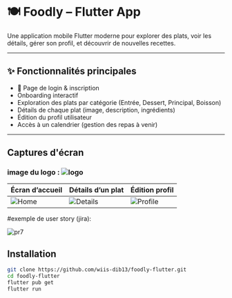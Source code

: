 # 🍽️ Foodly – Flutter App

Une application mobile Flutter moderne pour explorer des plats, voir les détails, gérer son profil, et découvrir de nouvelles recettes.

---

## ✨ Fonctionnalités principales

- 🔐 Page de login & inscription
-  Onboarding interactif
-  Exploration des plats par catégorie (Entrée, Dessert, Principal, Boisson)
-  Détails de chaque plat (image, description, ingrédients)
-  Édition du profil utilisateur
-  Accès à un calendrier (gestion des repas à venir)

---

##  Captures d'écran
### image du logo : ![logo](https://github.com/user-attachments/assets/55828066-dbdd-4fa2-86a9-e05d9abaf994)

| Écran d’accueil | Détails d’un plat | Édition profil |
|----------------|-------------------|----------------|
| ![Home](assets/screens/home.png) | ![Details](assets/screens/details.png) | ![Profile](assets/screens/edit.png) |

#exemple de user story (jira):

![pr7](https://github.com/user-attachments/assets/d534e2f0-81eb-4ecc-ae85-052b38f3d97d)


## Installation

```bash
git clone https://github.com/wiis-dib13/foodly-flutter.git
cd foodly-flutter
flutter pub get
flutter run
